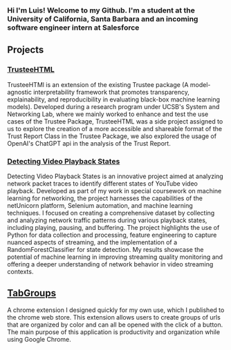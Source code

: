 ### Hi I'm Luis! Welcome to my Github. I'm a student at the University of California, Santa Barbara and an incoming software engineer intern at Salesforce

## Projects

### <a href="https://github.com/Bravo-Luis/TrusteeHTML"> TrusteeHTML </a>
TrusteeHTMl is an extension of the existing Trustee package (A model-agnostic interpretability framework that promotes transparency, explainability, and reproducibility in evaluating black-box machine learning models). Developed during a research program under UCSB's System and Networking Lab, where we mainly worked to enhance and test the use cases of the Trustee Package, TrusteeHTML was a side project assigned to us to explore the creation of a more accessible and shareable format of the Trust Report Class in the Trustee Package, we also explored the usage of OpenAI's ChatGPT api in the analysis of the Trust Report.
<br/>

### <a href="https://github.com/Bravo-Luis/detecting_pauses"> Detecting Video Playback States </a>
Detecting Video Playback States is an innovative project aimed at analyzing network packet traces to identify different states of YouTube video playback. Developed as part of my work in special coursework on machine learning for networking, the project harnesses the capabilities of the netUnicorn platform, Selenium automation, and machine learning techniques. I focused on creating a comprehensive dataset by collecting and analyzing network traffic patterns during various playback states, including playing, pausing, and buffering. The project highlights the use of Python for data collection and processing, feature engineering to capture nuanced aspects of streaming, and the implementation of a RandomForestClassifier for state detection. My results showcase the potential of machine learning in improving streaming quality monitoring and offering a deeper understanding of network behavior in video streaming contexts.

## <a href="https://github.com/Bravo-Luis/TabGroups"> TabGroups </a>
A chrome extension I designed quickly for my own use, which I published to the chrome web store. This extension allows users to create groups of urls that are organized by color and can all be opened with the click of a button. The main purpose of this application is productivity and organization while using Google Chrome. 
